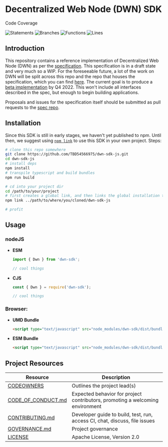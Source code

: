 # Decentralized Web Node (DWN) SDK

Code Coverage

![Statements](https://img.shields.io/badge/statements-79.59%25-red.svg?style=flat) ![Branches](https://img.shields.io/badge/branches-87.05%25-yellow.svg?style=flat) ![Functions](https://img.shields.io/badge/functions-81.5%25-yellow.svg?style=flat) ![Lines](https://img.shields.io/badge/lines-79.59%25-red.svg?style=flat)


## Introduction

This repository contains a reference implementation of Decentralized Web Node (DWN) as per the [specification](https://identity.foundation/decentralized-web-node/spec/). This specification is in a draft state and very much so a WIP. For the foreseeable future, a lot of the work on DWN will be split across this repo and the repo that houses the specification, which you can find [here](https://github.com/decentralized-identity/decentralized-web-node). The current goal is to produce a [beta implementation](https://github.com/TBD54566975/dwn-sdk-js/milestone/1) by Q4 2022. This won't include all interfaces described in the spec, but enough to begin building applications.


Proposals and issues for the specification itself should be submitted as pull requests to the [spec repo](https://github.com/decentralized-identity/decentralized-web-node).

## Installation
Since this SDK is still in early stages, we haven't yet published to npm. Until then, we suggest using [`npm link`](https://docs.npmjs.com/cli/v8/commands/npm-link) to use this SDK in your own project. Steps:
```bash
# clone this repo somewhere
git clone https://github.com/TBD54566975/dwn-sdk-js.git
cd dwn-sdk-js
# install deps
npm install
# transpile typescript and build bundles
npm run build

# cd into your project dir
cd /path/to/your/project
# first creates a global link, and then links the global installation target into your project's node_modules folder.
npm link ../path/to/where/you/cloned/dwn-sdk-js

# profit
```

## Usage

### nodeJS

- **ESM**
  ```javascript
  import { Dwn } from 'dwn-sdk';

  // cool things
  ```

- **CJS**
  ```javascript
  const { Dwn } = require('dwn-sdk');

  // cool things
  ```
### Browser:

- **UMD Bundle**
  ```html
  <script type="text/javascript" src="node_modules/dwn-sdk/dist/bundles/bundle.umd.js"></script>
  ```

- **ESM Bundle**
  ```html
  <script type="text/javascript" src="node_modules/dwn-sdk/dist/bundles/bundle.esm.js"></script>
  ```

## Project Resources

| Resource                                   | Description                                                                   |
| ------------------------------------------ | ----------------------------------------------------------------------------- |
| [CODEOWNERS](https://github.com/TBD54566975/dwn-sdk-js/blob/main/CODEOWNERS)                 | Outlines the project lead(s)                                                  |
| [CODE_OF_CONDUCT.md](https://github.com/TBD54566975/dwn-sdk-js/blob/main/CODE_OF_CONDUCT.md) | Expected behavior for project contributors, promoting a welcoming environment |
| [CONTRIBUTING.md](https://github.com/TBD54566975/dwn-sdk-js/blob/main/CONTRIBUTING.md)       | Developer guide to build, test, run, access CI, chat, discuss, file issues    |
| [GOVERNANCE.md](https://github.com/TBD54566975/dwn-sdk-js/blob/main/GOVERNANCE.md)           | Project governance                                                            |
| [LICENSE](https://github.com/TBD54566975/dwn-sdk-js/blob/main/LICENSE)                       | Apache License, Version 2.0                                                   |
